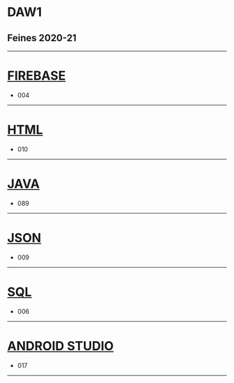# DAW1

## Feines 2020-21

 ---

# [FIREBASE](https://github.com/paurigine/DAW1/tree/main/firebase)

- 004

 ---

# [HTML](https://github.com/paurigine/DAW1/tree/main/html)

- 010

 ---

# [JAVA](https://github.com/paurigine/DAW1/tree/main/java)

- 089

 ---

# [JSON](https://github.com/paurigine/DAW1/tree/main/json)

- 009

 ---

# [SQL](https://github.com/paurigine/DAW1/tree/main/sql)

- 006

 ---

# [ANDROID STUDIO](https://github.com/paurigine/DAW1/tree/main/androidstudio)

- 017

 ---
